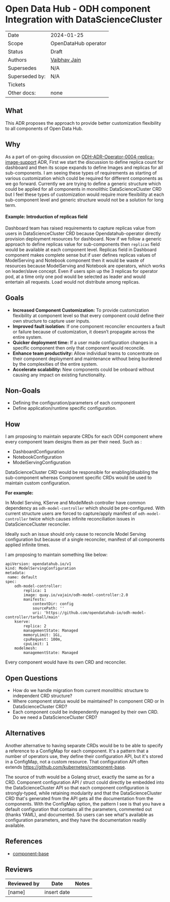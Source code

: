 # Open Data Hub - ODH component Integration with DataScienceCluster

|                |                         |
| -------------- |-------------------------|
| Date           | 2024-01-25              |
| Scope          | OpenDataHub operator    |
| Status         | Draft                   |
| Authors        | [Vaibhav Jain](@vajain) |
| Supersedes     | N/A                     |
| Superseded by: | N/A                     |
| Tickets        |                         |
| Other docs:    | none                    |

## What
This ADR proposes the approach to provide better customization flexibility to all components of Open Data Hub.

## Why

As a part of on-going discussion on [ODH-ADR-Operator-0004-replica-image-support](https://github.com/opendatahub-io/architecture-decision-records/pull/23) ADR, First we start the discussion to define replica count for dashboard and then its scope expands to define Images and replicas for all sub-components.
I am seeing these types of requirements as starting of various customization which could be required for different components as we go forward.
Currently we are trying to define a generic structure which could be applied for all components in monolithic DataScienceCluster CRD but I feel these types of customization would require more flexibility at each sub-component level and generic structure would not be a solution for long term.

#### Example: Introduction of replicas field

Dashboard team has raised requirements to capture replicas value from users in DataScienceCluster CRD because Opendatahub-operator directly provision deployment resources for dashboard. Now if we follow a generic approach to define replicas value for sub-components then `replicas` field would be available at each component level.
Replicas field in Dashboard component makes complete sense but if user defines replicas values of ModelServing and Notebook component then it would be waste of resources because ModelServing and Notebook are operators, which works on leader/slave concept. Even if users spin up the 3 replicas for operator pod, at a time only one pod would be selected as leader and would entertain all requests. Load would not distribute among replicas.

## Goals

- **Increased Component Customization:** To provide customization flexibility at component level so that every component could define their own structure to capture user inputs.
- **Improved fault isolation:** If one component reconciler encounters a fault or failure because of customization, it doesn’t propagate across the entire system.
- **Quicker deployment time:** If a user made configuration changes in a specific component then only that component would reconcile.
- **Enhance team productivity:** Allow individual teams to concentrate on their component deployment and maintenance without being burdened by the complexities of the entire system.
- **Accelerate scalability:** New components could be onboard without causing any impact on existing functionality.

## Non-Goals

- Defining the configuration/parameters of each component 
- Define application/runtime specific configuration.

## How

I am proposing to maintain separate CRDs for each ODH component where every component team designs them as per their need.
Such as :

- DashboardConfiguration
- NotebookConfiguration
- ModelServingConfiguration

DataScienceCluster CRD would be responsible for enabling/disabling the sub-component whereas Component specific CRDs would be used to maintain custom configuration.

**For example:**

In Model Serving, KServe and ModelMesh controller have common dependency as `odh-model-controller` which should be pre-configured.
With current structure users are forced to capture/apply manifest of `odh-model-controller` twice which causes infinite reconciliation issues in DataScienceCluster reconciler.

Ideally such an issue should only cause to reconcile Model Serving configuration but because of a single reconciler, manifest of all components applied infinite times.

I am proposing to maintain something like below:

```
apiVersion: opendatahub.io/v1
kind: ModelServingConfiguration
metadata:
 name: default
spec:
	odh-model-controller:
		replica: 1
		image: quay.io/vajain/odh-model-controller:2.0
		manifests:
			contextDir: config
			sourcePath: ''
			uri: 'https://github.com/opendatahub-io/odh-model-controller/tarball/main'
	kserve:
		replica: 2
		managementState: Managed
		memoryLimit: 1Gi,
		cpuRequest: 100m,
		cpuLimit: 1
	modelmesh:
		managementState: Managed 
```
Every component would have its own CRD and reconciler.

## Open Questions

- How do we handle migration from current monolithic structure to independent CRD structure?
- Where component status would be maintained? In component CRD or In DataScienceCluster CRD?
- Each component could be independently managed by their own CRD. Do we need a DataScienceCluster CRD?

## Alternatives

Another alternative to having separate CRDs would be to be able to specify a reference to a ConfigMap for each component. It's a pattern that a number of operators use, they define their configuration API, but it's stored in a ConfigMap, not a custom resource. That configuration API often extends https://github.com/kubernetes/component-base.

The source of truth would be a Golang struct, exactly the same as for a CRD. Component configuration API / struct could directly be embedded into the DataScienceCluster API so that each component configuration is strongly-typed, while retaining modularity and that the DataScienceCluster CRD that's generated from the API gets all the documentation from the components.
With the ConfigMap option, the pattern I see is that you have a default configuration that contains all the parameters, commented out (thanks YAML), and documented. So users can see what's available as configuration parameters, and they have the documentation readily available.

## References
- [component-base](https://github.com/kubernetes/component-base)

## Reviews

| Reviewed by                   | Date       | Notes |
| ----------------------------- | ---------- | ------ |
| [name]                        | insert date |  |
